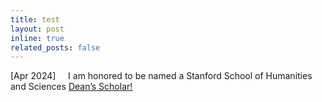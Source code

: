 ```yaml
---
title: test
layout: post
inline: true
related_posts: false
---
```


[Apr 2024]&nbsp;&nbsp;&nbsp;&nbsp;&nbsp;I am honored to be named a Stanford School of Humanities and Sciences <a href="[https://humsci.stanford.edu/current-students/hs-deans-scholars-fellowship]"> Dean’s Scholar!



